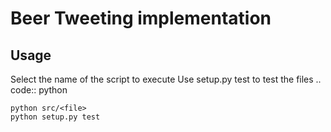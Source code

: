 Beer Tweeting implementation
============================


Usage
-----

Select the name of the script to execute
Use setup.py test to test the files
.. code:: python

    python src/<file>
    python setup.py test

